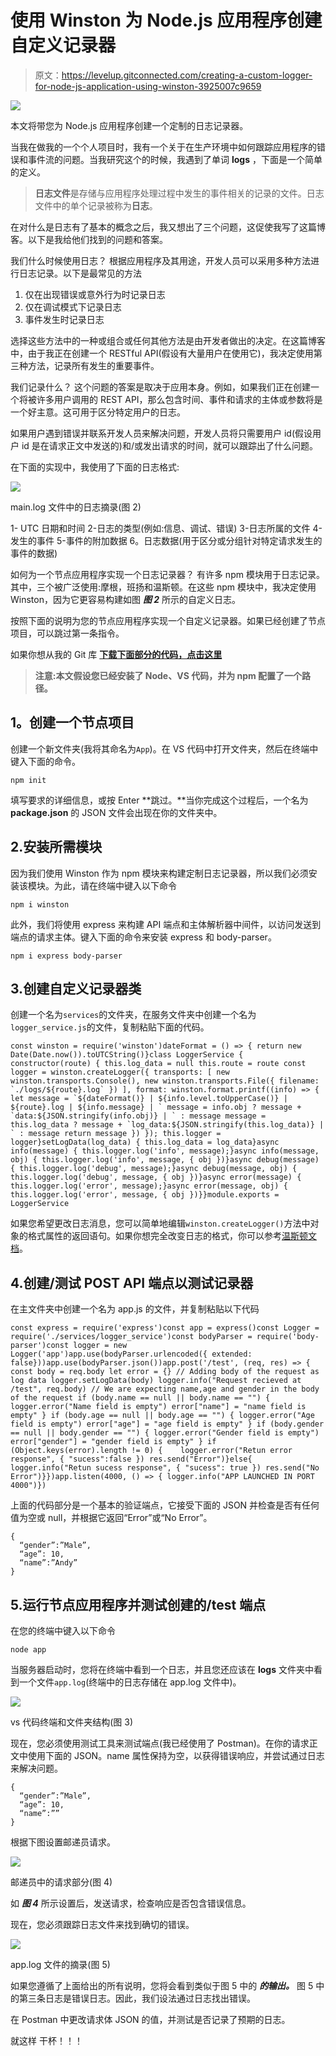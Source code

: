 # 使用 Winston 为 Node.js 应用程序创建自定义记录器

> 原文：<https://levelup.gitconnected.com/creating-a-custom-logger-for-node-js-application-using-winston-3925007c9659>

![](img/bf1bdf71dd2e09c6960e5e718b549979.png)

本文将带您为 Node.js 应用程序创建一个定制的日志记录器。

当我在做我的一个个人项目时，我有一个关于在生产环境中如何跟踪应用程序的错误和事件流的问题。当我研究这个的时候，我遇到了单词 **logs** ，下面是一个简单的定义。

> **日志文件**是存储与应用程序处理过程中发生的事件相关的记录的文件。日志文件中的单个记录被称为**日志**。

在对什么是日志有了基本的概念之后，我又想出了三个问题，这促使我写了这篇博客。以下是我给他们找到的问题和答案。

我们什么时候使用日志？
根据应用程序及其用途，开发人员可以采用多种方法进行日志记录。以下是最常见的方法

1.  仅在出现错误或意外行为时记录日志
2.  仅在调试模式下记录日志
3.  事件发生时记录日志

选择这些方法中的一种或组合或任何其他方法是由开发者做出的决定。在这篇博客中，由于我正在创建一个 RESTful API(假设有大量用户在使用它)，我决定使用第三种方法，记录所有发生的重要事件。

我们记录什么？
这个问题的答案是取决于应用本身。例如，如果我们正在创建一个将被许多用户调用的 REST API，那么包含时间、事件和请求的主体或参数将是一个好主意。这可用于区分特定用户的日志。

如果用户遇到错误并联系开发人员来解决问题，开发人员将只需要用户 id(假设用户 id 是在请求正文中发送的)和/或发出请求的时间，就可以跟踪出了什么问题。

在下面的实现中，我使用了下面的日志格式:

![](img/2860c0095d06c1e83f40f6051d68c602.png)

main.log 文件中的日志摘录(图 2)

1- UTC 日期和时间
2-日志的类型(例如:信息、调试、错误)
3-日志所属的文件
4-发生的事件
5-事件的附加数据
6。日志数据(用于区分或分组针对特定请求发生的事件的数据)

如何为一个节点应用程序实现一个日志记录器？
有许多 npm 模块用于日志记录。其中，三个被广泛使用:摩根，班扬和温斯顿。在这些 npm 模块中，我决定使用 Winston，因为它更容易构建如图 ***图 2*** 所示的自定义日志。

按照下面的说明为您的节点应用程序实现一个自定义记录器。如果已经创建了节点项目，可以跳过第一条指令。

如果你想从我的 Git 库 [**下载下面部分的代码，点击这里**](https://github.com/amjadnzr/Custom-Logger)

> **注意:本文假设您已经安装了 Node、VS 代码，并为 npm 配置了一个路径。**

## **1。创建一个节点项目**

创建一个新文件夹(我将其命名为`App`)。在 VS 代码中打开文件夹，然后在终端中键入下面的命令。

```
npm init
```

填写要求的详细信息，或按 Enter **跳过。**当你完成这个过程后，一个名为 **package.json** 的 JSON 文件会出现在你的文件夹中。

## 2.**安装所需模块**

因为我们使用 Winston 作为 npm 模块来构建定制日志记录器，所以我们必须安装该模块。为此，请在终端中键入以下命令

```
npm i winston
```

此外，我们将使用 express 来构建 API 端点和主体解析器中间件，以访问发送到端点的请求主体。键入下面的命令来安装 express 和 body-parser。

```
npm i express body-parser
```

## 3.**创建自定义记录器类**

创建一个名为`services`的文件夹，在服务文件夹中创建一个名为`logger_service.js`的文件，复制粘贴下面的代码。

```
const winston = require('winston')dateFormat = () => { return new Date(Date.now()).toUTCString()}class LoggerService { constructor(route) { this.log_data = null this.route = route const logger = winston.createLogger({ transports: [ new winston.transports.Console(), new winston.transports.File({ filename: `./logs/${route}.log` }) ], format: winston.format.printf((info) => { let message = `${dateFormat()} | ${info.level.toUpperCase()} | ${route}.log | ${info.message} | ` message = info.obj ? message + `data:${JSON.stringify(info.obj)} | ` : message message = this.log_data ? message + `log_data:${JSON.stringify(this.log_data)} | ` : message return message }) }); this.logger = logger}setLogData(log_data) { this.log_data = log_data}async info(message) { this.logger.log('info', message);}async info(message, obj) { this.logger.log('info', message, { obj })}async debug(message) { this.logger.log('debug', message);}async debug(message, obj) { this.logger.log('debug', message, { obj })}async error(message) { this.logger.log('error', message);}async error(message, obj) { this.logger.log('error', message, { obj })}}module.exports = LoggerService
```

如果您希望更改日志消息，您可以简单地编辑`winston.createLogger()`方法中对象的格式属性的返回语句。如果你想完全改变日志的格式，你可以参考[温斯顿文档](https://www.npmjs.com/package/winston)。

## 4.**创建/测试 POST API 端点以测试记录器**

在主文件夹中创建一个名为 app.js 的文件，并复制粘贴以下代码

```
const express = require('express')const app = express()const Logger = require('./services/logger_service')const bodyParser = require('body-parser')const logger = new Logger('app')app.use(bodyParser.urlencoded({ extended: false}))app.use(bodyParser.json())app.post('/test', (req, res) => { const body = req.body let error = {} // Adding body of the request as log data logger.setLogData(body) logger.info("Request recieved at /test", req.body) // We are expecting name,age and gender in the body of the request if (body.name == null || body.name == "") { logger.error("Name field is empty") error["name"] = "name field is empty" } if (body.age == null || body.age == "") { logger.error("Age field is empty") error["age"] = "age field is empty" } if (body.gender == null || body.gender == "") { logger.error("Gender field is empty") error["gender"] = "gender field is empty" } if (Object.keys(error).length != 0) {    logger.error("Retun error response", { "sucess":false }) res.send("Error")}else{ logger.info("Retun sucess response", { "sucess": true }) res.send("No Error")}})app.listen(4000, () => { logger.info("APP LAUNCHED IN PORT 4000")})
```

上面的代码部分是一个基本的验证端点，它接受下面的 JSON 并检查是否有任何值为空或 null，并根据它返回“Error”或“No Error”。

```
{
  “gender”:”Male”,
  “age”: 10,
  “name”:”Andy”
}
```

## 5.**运行节点应用程序并测试创建的/test 端点**

在您的终端中键入以下命令

```
node app
```

当服务器启动时，您将在终端中看到一个日志，并且您还应该在 **logs** 文件夹中看到一个文件`app.log`(终端中的日志存储在 app.log 文件中)。

![](img/ec6a4029c1f445341c36860e1e0a1ee8.png)

vs 代码终端和文件夹结构(图 3)

现在，您必须使用测试工具来测试端点(我已经使用了 Postman)。在你的请求正文中使用下面的 JSON。name 属性保持为空，以获得错误响应，并尝试通过日志来解决问题。

```
{
  “gender”:”Male”,
  “age”: 10,
  “name”:””
}
```

根据下图设置邮递员请求。

![](img/eae92d02463ada57a863de205d8c4952.png)

邮递员中的请求部分(图 4)

如 ***图 4*** 所示设置后，发送请求，检查响应是否包含错误信息。

现在，您必须跟踪日志文件来找到确切的错误。

![](img/2276d3fe30dd55ef68bd64fc03db3bd3.png)

app.log 文件的摘录(图 5)

如果您遵循了上面给出的所有说明，您将会看到类似于图 5 中的 ***的输出。*** 图 5 中的第三条日志是错误日志。因此，我们设法通过日志找出错误。

在 Postman 中更改请求体 JSON 的值，并测试是否记录了预期的日志。

就这样
干杯！！！